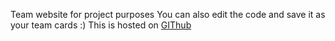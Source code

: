 Team website for project purposes
You can also edit the code and save it as your team cards :)
This is hosted on [GIThub](https://buildforacause.github.io/team/)
